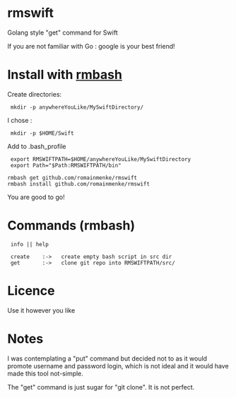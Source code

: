 # rmswift
Golang style "get" command for Swift

If you are not familiar with Go : google is your best friend!


# Install with [rmbash](https://github.com/romainmenke/rmbash)

Create directories:
```
 mkdir -p anywhereYouLike/MySwiftDirectory/
```

I chose : 
```
 mkdir -p $HOME/Swift
```
 
Add to .bash_profile
```
 export RMSWIFTPATH=$HOME/anywhereYouLike/MySwiftDirectory
 export Path="$Path:RMSWIFTPATH/bin"
```

```
rmbash get github.com/romainmenke/rmswift
rmbash install github.com/romainmenke/rmswift
```

You are good to go!


# Commands (rmbash)
```
 info || help 

 create    :->   create empty bash script in src dir
 get       :->   clone git repo into RMSWIFTPATH/src/

```

# Licence

Use it however you like

# Notes

I was contemplating a "put" command but decided not to as it would promote username and password login, which is not ideal and it would have made this tool not-simple. 

The "get" command is just sugar for "git clone". It is not perfect.
